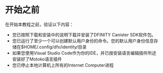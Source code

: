 # 开始之前



在开始本教程之前，验证以下内容：

* 您已按照下载和安装中的说明下载并安装了DFINITY Canister SDK软件包。
* 您已运行了至少一个可以创建默认用户身份的命令。您的默认用户身份信息存储在$HOME/.config/dfx/identity/目录
* 如果您使用Visual Studio Code作为你的IDE，并已按安装语言编辑插件所述安装好了Motoko语言插件
* 您已停止本地计算机上所有的Internet Computer进程

